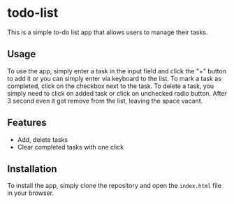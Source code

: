 # todo-list

This is a simple to-do list app that allows users to manage their tasks.

## Usage

To use the app, simply enter a task in the input field and click the "+" button to add it or you can simply enter via keyboard to the list. 
To mark a task as completed, click on the checkbox next to the task. 
To delete a task, you simply need to click on added task or click on unchecked radio button.
After 3 second even it got remove from the list, leaving the space vacant.

## Features

- Add, delete tasks
- Clear completed tasks with one click

## Installation

To install the app, simply clone the repository and open the `index.html` file in your browser.
